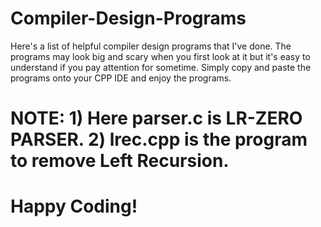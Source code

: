 # Compiler-Design-Programs
Here's a list of helpful compiler design programs that I've done. The programs may look big and scary when you first look at it but it's easy to understand if you pay attention for sometime.
Simply copy and paste the programs onto your CPP IDE and enjoy the programs.
# NOTE: 1) Here parser.c is LR-ZERO PARSER. 2) lrec.cpp is the program to remove Left Recursion. 
# Happy Coding!
